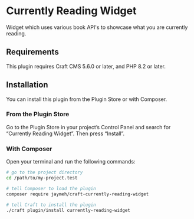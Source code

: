 # Currently Reading Widget

Widget which uses various book API's to showcase what you are currently reading.

## Requirements

This plugin requires Craft CMS 5.6.0 or later, and PHP 8.2 or later.

## Installation

You can install this plugin from the Plugin Store or with Composer.

### From the Plugin Store

Go to the Plugin Store in your project’s Control Panel and search for “Currently Reading Widget”. Then press “Install”.

### With Composer

Open your terminal and run the following commands:

```bash
# go to the project directory
cd /path/to/my-project.test

# tell Composer to load the plugin
composer require jaymeh/craft-currently-reading-widget

# tell Craft to install the plugin
./craft plugin/install currently-reading-widget
```
